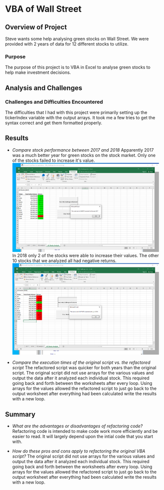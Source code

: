 # VBA of Wall Street

## Overview of Project
Steve wants some help analysing green stocks on Wall Street.  We were provided with 2 years of data for 12 different stocks to utilize.

### Purpose
The purpose of this project is to VBA in Excel to analyse green stocks to help make investment decisions.

## Analysis and Challenges

### Challenges and Difficulties Encountered
The difficulties that I had with this project were primarily setting up the tickerIndex variable with the output arrays.  It took me a few tries
to get the syntax correct and get them formatted properly.

## Results

- *Compare stock performance between 2017 and 2018*
Apparently 2017 was a much better year for green stocks on the stock market.  Only one of the stocks failed to increase it's value.  
![stock analysis for 2017](https://github.com/AndyHerron/stock-analysis/blob/main/Resources/VBA_Challenge_2017.png)
In 2018 only 2 of the stocks were able to increase their values.  The other 10 stocks that we analyzed all had negative returns. 
![stock analysis for 2018](https://github.com/AndyHerron/stock-analysis/blob/main/Resources/VBA_Challenge_2018.png)

- *Compare the execution times of the original script vs. the refactored script*
The refactored script was quicker for both years than the original script.  The original script did not use arrays for the various values and output the data after it analyzed each individual stock.  This required going back and forth between the worksheets after every loop.  Using arrays for the values allowed the refactored script to just go back to the output worksheet after everything had been calculated write the results with a new loop.

## Summary

- *What are the advantages or disadvantages of refactoring code?*
Refactoring code is intended to make code work more efficiently and be easier to read.  It will largely depend upon the intial code that you start with.

- *How do these pros and cons apply to refactoring the original VBA script?*
The original script did not use arrays for the various values and output the data after it analyzed each individual stock. This required going back and forth between the worksheets after every loop.  Using arrays for the values allowed the refactored script to just go back to the output worksheet after everything had been calculated write the results with a new loop.
